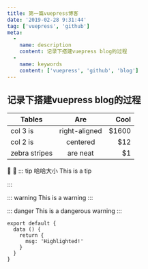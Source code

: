 ```yaml
---
title: 第一篇vuepress博客
date: '2019-02-28 9:31:44'
tag: ['vuepress', 'github']
meta:
  -
    name: description
    content: 记录下搭建vuepress blog的过程
  -
    name: keywords
    content: ['vuepress', 'github', 'blog']
---
```

## 记录下搭建vuepress blog的过程
<!-- more -->

| Tables        | Are           | Cool  |
| ------------- |:-------------:| -----:|
| col 3 is      | right-aligned | $1600 |
| col 2 is      | centered      |   $12 |
| zebra stripes | are neat      |    $1 |

:tada: :100:
::: tip 哈哈大小
This is a tip

:::

::: warning
This is a warning
:::

::: danger
This is a dangerous warning
:::

``` js{4}
export default {
  data () {
    return {
      msg: 'Highlighted!'
    }
  }
}
```